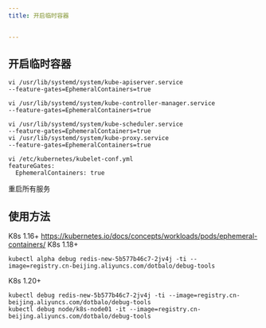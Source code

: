 ```yaml
---
title: 开启临时容器


---
```




## 开启临时容器

```
vi /usr/lib/systemd/system/kube-apiserver.service
--feature-gates=EphemeralContainers=true

vi /usr/lib/systemd/system/kube-controller-manager.service
--feature-gates=EphemeralContainers=true

vi /usr/lib/systemd/system/kube-scheduler.service
--feature-gates=EphemeralContainers=true
vi /usr/lib/systemd/system/kube-proxy.service
--feature-gates=EphemeralContainers=true

vi /etc/kubernetes/kubelet-conf.yml
featureGates:
  EphemeralContainers: true
```
重启所有服务

## 使用方法
K8s 1.16+ https://kubernetes.io/docs/concepts/workloads/pods/ephemeral-containers/
K8s 1.18+  
```
kubectl alpha debug redis-new-5b577b46c7-2jv4j -ti --image=registry.cn-beijing.aliyuncs.com/dotbalo/debug-tools
```
K8s 1.20+  
```
kubectl debug redis-new-5b577b46c7-2jv4j -ti --image=registry.cn-beijing.aliyuncs.com/dotbalo/debug-tools
kubectl debug node/k8s-node01 -it --image=registry.cn-beijing.aliyuncs.com/dotbalo/debug-tools
```

